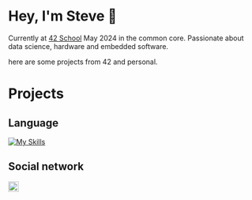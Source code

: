 # Hey, I'm Steve 🦦
Currently at [42 School](https://github.com/42Paris) May 2024 in the common core. Passionate about data science, hardware and embedded software.

here are some projects from 42 and personal.
# Projects
## Language
[![My Skills](https://skillicons.dev/icons?i=c)](https://skillicons.dev)
## Social network
<a href="https://www.linkedin.com/in/stevenson-jossaint-476350291/"><img align="left" src="https://raw.githubusercontent.com/yushi1007/yushi1007/main/images/linkedin.svg" alt="Yu Shi | LinkedIn" width="21px"/></a>

